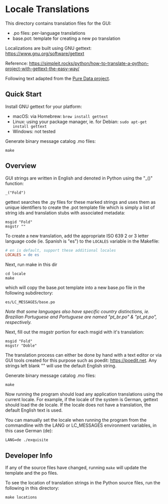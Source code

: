 Locale Translations
===================

This directory contains translation files for the GUI:

* .po files: per-language translations
* base.pot: template for creating a new po translation

Localizations are built using GNU gettext: https://www.gnu.org/software/gettext

Reference: https://simpleit.rocks/python/how-to-translate-a-python-project-with-gettext-the-easy-way/

Following text adapted from the [Pure Data project](https://github.com/pure-data/pure-data/blob/master/po/README.txt).

Quick Start
-----------

Install GNU gettext for your platform:

* macOS: via Homebrew: `brew install gettext`
* Linux: using your package manager, ie. for Debian: `sudo apt-get install gettext`
* Windows: not tested

Generate binary message catalog .mo files:

    make

Overview
--------

GUI strings are written in English and denoted in Python using the "\_()" function:

    _("Fold")

gettext searches the .py files for these marked strings and uses them as
unique identifiers to create the .pot template file which is simply a list of
string ids and translation stubs with associated metadata:

    msgid "Fold"
    msgstr ""

To create a new translation, add the appropriate ISO 639 2 or 3 letter language
code (ie. Spanish is "es") to the `LOCALES` variable in the Makefile:

```Makefile
# en is default, support these additional locales
LOCALES = de es
```

Next, run make in this dir

    cd locale
    make

which will copy the base.pot template into a new base.po file in the following
subdirectory:
~~~
es/LC_MESSAGES/base.po
~~~

_Note that some languages also have specific country distinctions, ie. Brazilian
Portuguese and Portuguese are named "pt_br.po" & "pt_pt.po", respectively._

Next, fill out the msgstr portion for each msgid with it's translation:

    msgid "Fold"
    msgstr "Doble"

The translation process can either be done by hand with a text editor or via GUI
tools created for this purpose such as poedit: https://poedit.net. Any strings
left blank "" will use the default English string.

Generate binary message catalog .mo files:

    make

Now running the program should load any application translations using the
current locale. For example, if the locale of the system is German, gettext
should load the de locale. If the locale does not have a translation, the
default English text is used.

You can manually set the locale when running the program from the commandline
with the LANG or LC_MESSAGES environment variables, in this case German (de):

    LANG=de ./exquisite

Developer Info
--------------

If any of the source files have changed, running `make` will update the template
and the po files.

To see the location of translation strings in the Python source files, run the
following in this directory:

    make locations
